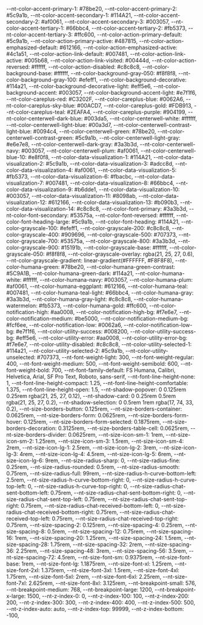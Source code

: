 --nt-color-accent-primary-1: #78be20,
--nt-color-accent-primary-2: #5c9a1b,
--nt-color-accent-secondary-1: #114A21,
--nt-color-accent-secondary-2: #af0061,
--nt-color-accent-secondary-3: #003057,
--nt-color-accent-tertiary-1: #66bbc4,
--nt-color-accent-tertiary-2: #fb5373,
--nt-color-accent-tertiary-3: #ffc600,
--nt-color-action-primary-default: #5c9a1b,
--nt-color-action-primary-active: #487815,
--nt-color-action-emphasized-default: #612166,
--nt-color-action-emphasized-active: #4c1a51,
--nt-color-action-link-default: #007481,
--nt-color-action-link-active: #005b68,
--nt-color-action-link-visited: #00444d,
--nt-color-action-reversed: #ffffff,
--nt-color-action-disabled: #c8c8c8,
--nt-color-background-base: #ffffff,
--nt-color-background-gray-050: #f8f8f8,
--nt-color-background-gray-100: #efeff1,
--nt-color-background-decorative: #114a21,
--nt-color-background-decorative-light: #eff5e6,
--nt-color-background-accent: #003057,
--nt-color-background-accent-light: #e7f1f6,
--nt-color-careplus-red: #C3202F,
--nt-color-careplus-blue: #0062A6,
--nt-color-careplus-sky-blue: #00ACD7,
--nt-color-careplus-gold: #FDB913,
--nt-color-careplus-teal: #2EAFA4,
--nt-color-careplus-purple: #904199,
--nt-color-centerwell-dark-blue: #003da5,
--nt-color-centerwell-white: #ffffff,
--nt-color-centerwell-light-blue: #00a3d7,
--nt-color-centerwell-contrast-light-blue: #0094c4,
--nt-color-centerwell-green: #78be20,
--nt-color-centerwell-contrast-green: #5c9a1b,
--nt-color-centerwell-light-gray: #e6e7e8,
--nt-color-centerwell-dark-gray: #3a3b3d,
--nt-color-centerwell-navy: #003057,
--nt-color-centerwell-plum: #af0061,
--nt-color-centerwell-blue-10: #e8f0f8,
--nt-color-data-visualization-1: #114A21,
--nt-color-data-visualization-2: #5c9a1b,
--nt-color-data-visualization-3: #adcc8d,
--nt-color-data-visualization-4: #af0061,
--nt-color-data-visualization-5: #fb5373,
--nt-color-data-visualization-6: #fbacbc,
--nt-color-data-visualization-7: #007481,
--nt-color-data-visualization-8: #66bbc4,
--nt-color-data-visualization-9: #b6dde1,
--nt-color-data-visualization-10: #003057,
--nt-color-data-visualization-11: #8098ab,
--nt-color-data-visualization-12: #612166,
--nt-color-data-visualization-13: #b090b3,
--nt-color-data-visualization-14: #c8c8c8,
--nt-color-font-primary: #3a3b3d,
--nt-color-font-secondary: #53575a,
--nt-color-font-reversed: #ffffff,
--nt-color-font-heading-large: #5c9a1b,
--nt-color-font-heading: #114A21,
--nt-color-grayscale-100: #efeff1,
--nt-color-grayscale-200: #c8c8c8,
--nt-color-grayscale-400: #909696,
--nt-color-grayscale-500: #707373,
--nt-color-grayscale-700: #53575a,
--nt-color-grayscale-800: #3a3b3d,
--nt-color-grayscale-900: #15191b,
--nt-color-grayscale-base: #ffffff,
--nt-color-grayscale-050: #f8f8f8,
--nt-color-grayscale-overlay: rgba(21, 25, 27, 0.6),
--nt-color-grayscale-gradient: linear-gradient(#FFFFFF, #F8F8F8),
--nt-color-humana-green: #78be20,
--nt-color-humana-green-contrast: #5C9A1B,
--nt-color-humana-green-dark: #114a21,
--nt-color-humana-white: #ffffff,
--nt-color-humana-navy: #003057,
--nt-color-humana-plum: #af0061,
--nt-color-humana-eggplant: #612166,
--nt-color-humana-teal: #007481,
--nt-color-humana-teal-light: #66bbc4,
--nt-color-humana-gray: #3a3b3d,
--nt-color-humana-gray-light: #c8c8c8,
--nt-color-humana-watermelon: #fb5373,
--nt-color-humana-gold: #ffc600,
--nt-color-notification-high: #aa0008,
--nt-color-notification-high-bg: #f7e6e7,
--nt-color-notification-medium: #be5000,
--nt-color-notification-medium-bg: #fcf6ee,
--nt-color-notification-low: #0062a6,
--nt-color-notification-low-bg: #e7f1f6,
--nt-color-utility-success: #008200,
--nt-color-utility-success-bg: #eff5e6,
--nt-color-utility-error: #aa0008,
--nt-color-utility-error-bg: #f7e6e7,
--nt-color-utility-disabled: #c8c8c8,
--nt-color-utility-selected-1: #114a21,
--nt-color-utility-selected-2: #5c9a1b,
--nt-color-utility-unselected: #707373,
--nt-font-weight-light: 300,
--nt-font-weight-regular: 400,
--nt-font-weight-medium: 500,
--nt-font-weight-semibold: 600,
--nt-font-weight-bold: 700,
--nt-font-family-default: FS Humana, Calibri, Helvetica, Arial, SF Pro Text, Roboto, sans-serif,
--nt-font-line-height-none: 1,
--nt-font-line-height-compact: 1.25,
--nt-font-line-height-comfortable: 1.375,
--nt-font-line-height-open: 1.5,
--nt-shadow-popover: 0 0.125rem 0.25rem rgba(21, 25, 27, 0.12),
--nt-shadow-card: 0 0.25rem 0.5rem rgba(21, 25, 27, 0.2),
--nt-shadow-selection: 0 0.5rem 1rem rgba(17, 74, 33, 0.2),
--nt-size-borders-button: 0.125rem,
--nt-size-borders-container: 0.0625rem,
--nt-size-borders-form: 0.0625rem,
--nt-size-borders-form-hover: 0.125rem,
--nt-size-borders-form-selected: 0.1875rem,
--nt-size-borders-decoration: 0.3125rem,
--nt-size-borders-table-cell: 0.0625rem,
--nt-size-borders-divider: 0.0625rem,
--nt-size-icon-sm-1: 1rem,
--nt-size-icon-sm-2: 1.25rem,
--nt-size-icon-sm-3: 1.5rem,
--nt-size-icon-sm-4: 2rem,
--nt-size-icon-lg-1: 2.5rem,
--nt-size-icon-lg-2: 3rem,
--nt-size-icon-lg-3: 4rem,
--nt-size-icon-lg-4: 4.5rem,
--nt-size-icon-lg-5: 6rem,
--nt-size-icon-lg-6: 9rem,
--nt-size-radius-sharp: 0,
--nt-size-radius-fine: 0.25rem,
--nt-size-radius-rounded: 0.5rem,
--nt-size-radius-smooth: 0.75rem,
--nt-size-radius-full: 99rem,
--nt-size-radius-h-curve-bottom-left: 2.5rem,
--nt-size-radius-h-curve-bottom-right: 0,
--nt-size-radius-h-curve-top-left: 0,
--nt-size-radius-h-curve-top-right: 0,
--nt-size-radius-chat-sent-bottom-left: 0.75rem,
--nt-size-radius-chat-sent-bottom-right: 0,
--nt-size-radius-chat-sent-top-left: 0.75rem,
--nt-size-radius-chat-sent-top-right: 0.75rem,
--nt-size-radius-chat-received-bottom-left: 0,
--nt-size-radius-chat-received-bottom-right: 0.75rem,
--nt-size-radius-chat-received-top-left: 0.75rem,
--nt-size-radius-chat-received-top-right: 0.75rem,
--nt-size-spacing-2: 0.125rem,
--nt-size-spacing-4: 0.25rem,
--nt-size-spacing-8: 0.5rem,
--nt-size-spacing-12: 0.75rem,
--nt-size-spacing-16: 1rem,
--nt-size-spacing-20: 1.25rem,
--nt-size-spacing-24: 1.5rem,
--nt-size-spacing-28: 1.75rem,
--nt-size-spacing-32: 2rem,
--nt-size-spacing-36: 2.25rem,
--nt-size-spacing-48: 3rem,
--nt-size-spacing-56: 3.5rem,
--nt-size-spacing-72: 4.5rem,
--nt-size-font-sm: 0.9375rem,
--nt-size-font-base: 1rem,
--nt-size-font-lg: 1.1875rem,
--nt-size-font-xl: 1.25rem,
--nt-size-font-2xl: 1.375rem,
--nt-size-font-3xl: 1.5rem,
--nt-size-font-4xl: 1.75rem,
--nt-size-font-5xl: 2rem,
--nt-size-font-6xl: 2.25rem,
--nt-size-font-7xl: 2.625rem,
--nt-size-font-8xl: 3.125rem,
--nt-breakpoint-small: 576,
--nt-breakpoint-medium: 768,
--nt-breakpoint-large: 1200,
--nt-breakpoint-x-large: 1500,
--nt-z-index-0: 0,
--nt-z-index-100: 100,
--nt-z-index-200: 200,
--nt-z-index-300: 300,
--nt-z-index-400: 400,
--nt-z-index-500: 500,
--nt-z-index-auto: auto,
--nt-z-index-top: 99999,
--nt-z-index-bottom: -100,
